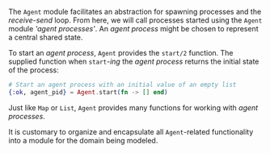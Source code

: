 The `Agent` module facilitates an abstraction for spawning processes and the _receive-send_ loop. From here, we will call processes started using the `Agent` module _'agent processes'_. An _agent process_ might be chosen to represent a central shared state.

To start an _agent process_, `Agent` provides the `start/2` function. The supplied function when `start`_-ing_ the _agent process_ returns the initial state of the process:

```elixir
# Start an agent process with an initial value of an empty list
{:ok, agent_pid} = Agent.start(fn -> [] end)
```

Just like `Map` or `List`, `Agent` provides many functions for working with _agent processes_.

It is customary to organize and encapsulate all `Agent`-related functionality into a module for the domain being modeled.
